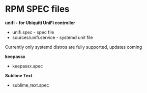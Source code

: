 RPM SPEC files
====

__unifi - for Ubiquiti UniFi controller__
- unifi.spec - spec file
- sources/unifi.service - systemd unit file

Currently only systemd distros are fully supported, updates coming

__keepassx__
- keepassx.spec

__Sublime Text__
- sublime_text.spec
